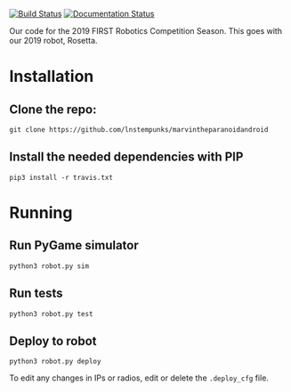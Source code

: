 [![Build Status](https://travis-ci.org/lnstempunks/MarvinTheParanoidAndroid.svg?branch=master)](https://travis-ci.org/lnstempunks/MarvinTheParanoidAndroid)
[![Documentation Status](https://readthedocs.org/projects/marvintheparanoidandroid/badge/?version=latest)](https://marvintheparanoidandroid.readthedocs.io/en/latest/?badge=latest)

Our code for the 2019 FIRST Robotics Competition Season. This goes with our 2019 robot, Rosetta.




# Installation

## Clone the repo: 

```git clone https://github.com/lnstempunks/marvintheparanoidandroid```

## Install the needed dependencies with PIP

```pip3 install -r travis.txt```


# Running

## Run PyGame simulator
```python3 robot.py sim```

## Run tests

```python3 robot.py test```

## Deploy to robot
```python3 robot.py deploy```

To edit any changes in IPs or radios, edit or delete the ```.deploy_cfg``` file.




